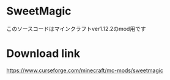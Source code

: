 # SweetMagic
このソースコードはマインクラフトver1.12.2のmod用です

# Download link
https://www.curseforge.com/minecraft/mc-mods/sweetmagic

